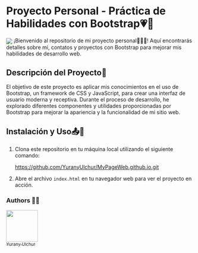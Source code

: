# Proyecto Personal - Práctica de Habilidades con Bootstrap💗👋

<img align="center" src="https://media.tenor.com/LSDeBe2JAfoAAAAC/cat-coding.gif" /></a>
¡Bienvenido al repositorio de mi proyecto personal🙋🏻‍♀️! Aquí encontrarás detalles sobre mi, contatos y proyectos
con Bootstrap para mejorar mis habilidades de desarrollo web.

## Descripción del Proyecto📃

El objetivo de este proyecto es aplicar mis conocimientos en el uso de Bootstrap, un framework de CSS y JavaScript, para crear una interfaz de usuario moderna y receptiva. Durante el proceso de desarrollo, he explorado diferentes componentes y utilidades proporcionadas por Bootstrap para mejorar la apariencia y la funcionalidad de mi sitio web.


## Instalación y Uso📤📍

1. Clona este repositorio en tu máquina local utilizando el siguiente comando:

    https://github.com/YuranyUlchur/MyPageWeb.github.io.git

2. Abre el archivo `index.html` en tu navegador web para ver el proyecto en acción.


### Authors ✍🏻
 [<img src="https://avatars.githubusercontent.com/u/111533983?v=4" width=85><br><sub>  Yurany Ulchur  </sub>](https://github.com/YuranyUlchur)

